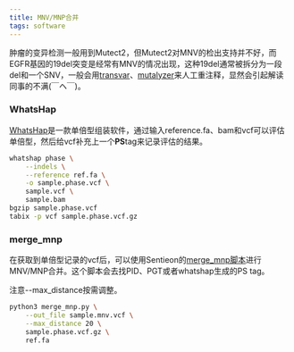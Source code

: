 ```yaml
---
title: MNV/MNP合并
tags: software
---
```


肿瘤的变异检测一般用到Mutect2，但Mutect2对MNV的检出支持并不好，而EGFR基因的19del突变是经常有MNV的情况出现，这种19del通常被拆分为一段del和一个SNV，一般会用[transvar](https://bioinformatics.mdanderson.org/transvar/)、[mutalyzer](https://mutalyzer.nl/)来人工重注释，显然会引起解读同事的不满(￣ヘ￣)。



### WhatsHap

[WhatsHap](https://whatshap.readthedocs.io/en/latest/)是一款单倍型组装软件，通过输入reference.fa、bam和vcf可以评估单倍型，然后给vcf补充上一个**PS**tag来记录评估的结果。

```bash
whatshap phase \
	--indels \
	--reference ref.fa \
	-o sample.phase.vcf \
	sample.vcf \
	sample.bam
bgzip sample.phase.vcf
tabix -p vcf sample.phase.vcf.gz
```



### merge_mnp

在获取到单倍型记录的vcf后，可以使用Sentieon的[merge_mnp脚本](https://github.com/Sentieon/sentieon-scripts/tree/master/merge_mnp)进行MNV/MNP合并。这个脚本会去找PID、PGT或者whatshap生成的PS tag。

注意--max_distance按需调整。

```bash
python3 merge_mnp.py \
	--out_file sample.mnv.vcf \
	--max_distance 20 \
	sample.phase.vcf.gz \
	ref.fa
```







